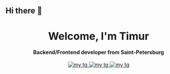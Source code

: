 ## Hi there 👋

<div style="text-align: center">
    <h1>Welcome, I'm Timur</h1>
    <b>Backend/Frontend developer from Saint-Petersburg</b>
</div>

<br />

<div style="text-align: center">
    <a href="https://t.me/melon_egoist/">
        <img src="https://img.shields.io/badge/Telegram-blue?style=for-the-badge&logoColor=white" alt="my tg"/>
    </a>
    <a href="https://t.me/melon_egoist/">
        <img src="https://img.shields.io/badge/Telegram-blue?style=for-the-badge&logoColor=white" alt="my tg"/>
    </a>
    <a href="https://vk.com/melon_egoist/">
        <img src="https://img.shields.io/badge/Vk-blue?style=for-the-badge&logoColor=white" alt="my tg"/>
    </a>
</div>

<!--
**melonegoist/melonegoist** is a ✨ _special_ ✨ repository because its `README.md` (this file) appears on your GitHub profile.

Here are some ideas to get you started:

- 🔭 I’m currently working on ...
- 🌱 I’m currently learning ...
- 👯 I’m looking to collaborate on ...
- 🤔 I’m looking for help with ...
- 💬 Ask me about ...
- 📫 How to reach me: ...
- 😄 Pronouns: ...
- ⚡ Fun fact: ...
-->
